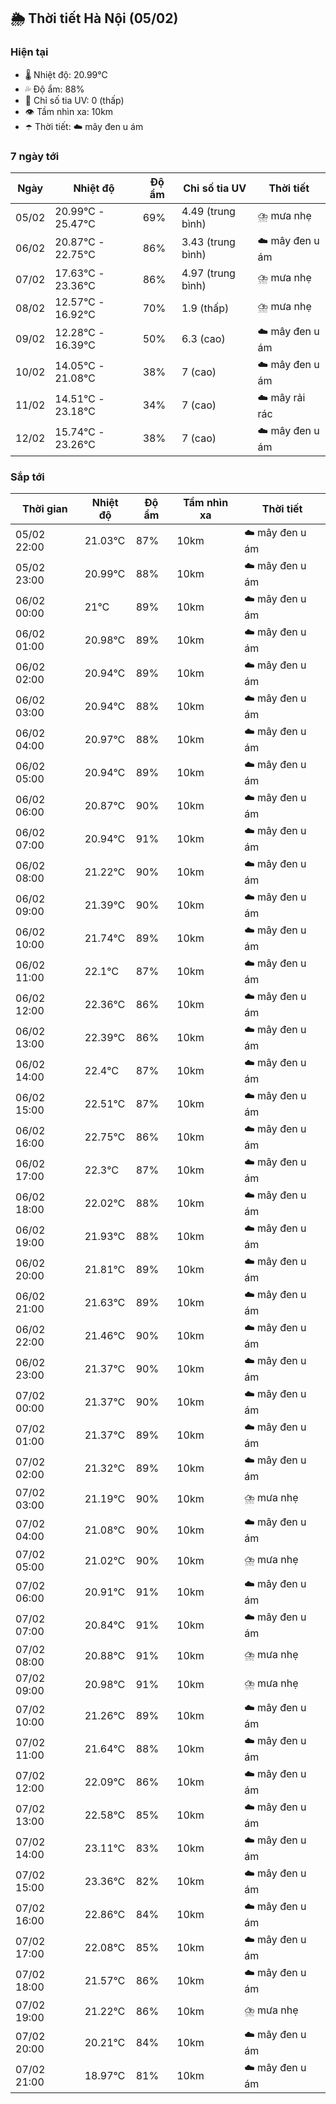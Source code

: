 ## 🌦️ Thời tiết Hà Nội (05/02)

### Hiện tại

- 🌡️ Nhiệt độ: 20.99℃
- 💦 Độ ẩm: 88%
- 🌟 Chỉ số tia UV: 0 (thấp)
- 👁️ Tầm nhìn xa: 10km
- ☂️ Thời tiết: ☁️ mây đen u ám

### 7 ngày tới

| Ngày | Nhiệt độ | Độ ẩm | Chỉ số tia UV | Thời tiết |
| --- | --- | --- | --- | --- |
| 05/02 | 20.99℃ - 25.47℃ | 69% | 4.49 (trung bình) | ⛈️ mưa nhẹ |
| 06/02 | 20.87℃ - 22.75℃ | 86% | 3.43 (trung bình) | ☁️ mây đen u ám |
| 07/02 | 17.63℃ - 23.36℃ | 86% | 4.97 (trung bình) | ⛈️ mưa nhẹ |
| 08/02 | 12.57℃ - 16.92℃ | 70% | 1.9 (thấp) | ⛈️ mưa nhẹ |
| 09/02 | 12.28℃ - 16.39℃ | 50% | 6.3 (cao) | ☁️ mây đen u ám |
| 10/02 | 14.05℃ - 21.08℃ | 38% | 7 (cao) | ☁️ mây đen u ám |
| 11/02 | 14.51℃ - 23.18℃ | 34% | 7 (cao) | ☁️ mây rải rác |
| 12/02 | 15.74℃ - 23.26℃ | 38% | 7 (cao) | ☁️ mây đen u ám |

### Sắp tới

| Thời gian | Nhiệt độ | Độ ẩm | Tầm nhìn xa | Thời tiết |
| --- | --- | --- | --- | --- |
| 05/02 22:00 | 21.03℃ | 87% | 10km | ☁️ mây đen u ám |
| 05/02 23:00 | 20.99℃ | 88% | 10km | ☁️ mây đen u ám |
| 06/02 00:00 | 21℃ | 89% | 10km | ☁️ mây đen u ám |
| 06/02 01:00 | 20.98℃ | 89% | 10km | ☁️ mây đen u ám |
| 06/02 02:00 | 20.94℃ | 89% | 10km | ☁️ mây đen u ám |
| 06/02 03:00 | 20.94℃ | 88% | 10km | ☁️ mây đen u ám |
| 06/02 04:00 | 20.97℃ | 88% | 10km | ☁️ mây đen u ám |
| 06/02 05:00 | 20.94℃ | 89% | 10km | ☁️ mây đen u ám |
| 06/02 06:00 | 20.87℃ | 90% | 10km | ☁️ mây đen u ám |
| 06/02 07:00 | 20.94℃ | 91% | 10km | ☁️ mây đen u ám |
| 06/02 08:00 | 21.22℃ | 90% | 10km | ☁️ mây đen u ám |
| 06/02 09:00 | 21.39℃ | 90% | 10km | ☁️ mây đen u ám |
| 06/02 10:00 | 21.74℃ | 89% | 10km | ☁️ mây đen u ám |
| 06/02 11:00 | 22.1℃ | 87% | 10km | ☁️ mây đen u ám |
| 06/02 12:00 | 22.36℃ | 86% | 10km | ☁️ mây đen u ám |
| 06/02 13:00 | 22.39℃ | 86% | 10km | ☁️ mây đen u ám |
| 06/02 14:00 | 22.4℃ | 87% | 10km | ☁️ mây đen u ám |
| 06/02 15:00 | 22.51℃ | 87% | 10km | ☁️ mây đen u ám |
| 06/02 16:00 | 22.75℃ | 86% | 10km | ☁️ mây đen u ám |
| 06/02 17:00 | 22.3℃ | 87% | 10km | ☁️ mây đen u ám |
| 06/02 18:00 | 22.02℃ | 88% | 10km | ☁️ mây đen u ám |
| 06/02 19:00 | 21.93℃ | 88% | 10km | ☁️ mây đen u ám |
| 06/02 20:00 | 21.81℃ | 89% | 10km | ☁️ mây đen u ám |
| 06/02 21:00 | 21.63℃ | 89% | 10km | ☁️ mây đen u ám |
| 06/02 22:00 | 21.46℃ | 90% | 10km | ☁️ mây đen u ám |
| 06/02 23:00 | 21.37℃ | 90% | 10km | ☁️ mây đen u ám |
| 07/02 00:00 | 21.37℃ | 90% | 10km | ☁️ mây đen u ám |
| 07/02 01:00 | 21.37℃ | 89% | 10km | ☁️ mây đen u ám |
| 07/02 02:00 | 21.32℃ | 89% | 10km | ☁️ mây đen u ám |
| 07/02 03:00 | 21.19℃ | 90% | 10km | ⛈️ mưa nhẹ |
| 07/02 04:00 | 21.08℃ | 90% | 10km | ☁️ mây đen u ám |
| 07/02 05:00 | 21.02℃ | 90% | 10km | ⛈️ mưa nhẹ |
| 07/02 06:00 | 20.91℃ | 91% | 10km | ☁️ mây đen u ám |
| 07/02 07:00 | 20.84℃ | 91% | 10km | ☁️ mây đen u ám |
| 07/02 08:00 | 20.88℃ | 91% | 10km | ⛈️ mưa nhẹ |
| 07/02 09:00 | 20.98℃ | 91% | 10km | ⛈️ mưa nhẹ |
| 07/02 10:00 | 21.26℃ | 89% | 10km | ☁️ mây đen u ám |
| 07/02 11:00 | 21.64℃ | 88% | 10km | ☁️ mây đen u ám |
| 07/02 12:00 | 22.09℃ | 86% | 10km | ☁️ mây đen u ám |
| 07/02 13:00 | 22.58℃ | 85% | 10km | ☁️ mây đen u ám |
| 07/02 14:00 | 23.11℃ | 83% | 10km | ☁️ mây đen u ám |
| 07/02 15:00 | 23.36℃ | 82% | 10km | ☁️ mây đen u ám |
| 07/02 16:00 | 22.86℃ | 84% | 10km | ☁️ mây đen u ám |
| 07/02 17:00 | 22.08℃ | 85% | 10km | ☁️ mây đen u ám |
| 07/02 18:00 | 21.57℃ | 86% | 10km | ☁️ mây đen u ám |
| 07/02 19:00 | 21.22℃ | 86% | 10km | ⛈️ mưa nhẹ |
| 07/02 20:00 | 20.21℃ | 84% | 10km | ☁️ mây đen u ám |
| 07/02 21:00 | 18.97℃ | 81% | 10km | ☁️ mây đen u ám |
